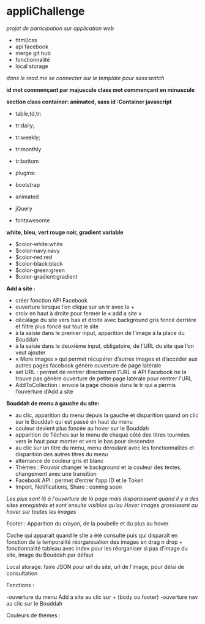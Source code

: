 # appliChallenge
_projet de participation sur application web_
* html/css 
* api facebook
* merge git hub
* fonctionnalité
* local storage


_dans le read.me
se connecter sur le template pour sass:watch_

**id mot commençant par majuscule
class mot commençant en minuscule**

**section class container: animated, sass
 id :Container javascript**

* table,td,tr:
* tr:daily;
* tr:weekly;
* tr:monthly
* tr:bottom

* plugins:
* bootstrap
* animated
* jQuery
* fontawesome


**white, bleu, vert rouge noir, gradient
variable**
* $color-white:white 
* $color-navy:navy
* $color-red:red
* $color-black:black
* $color-green:green
* $color-gradient:gradient


**Add a site :**

* créer fonction API Facebook
* ouverture lorsque l’on clique sur un tr avec le +
* croix en haut à droite pour fermer le « add a site »
* décalage du site vers bas et droite avec background gris foncé derrière et filtre plus foncé sur tout le site
* à la saisie dans le premier input, apparition de l’image à la place du Bouddah
* à la saisie dans le deuxième input, obligatoire, de l’URL du site que l’on veut ajouter
* « More images » qui permet récupérer d’autres images et d’accéder aux autres pages facebook
	génère ouverture de page latérale
* set URL : permet de rentrer directement l’URL si API Facebook ne la trouve pas
	génère ouverture de petite page latérale pour rentrer l’URL
* AddToCollection : envoie la page choisie dans le tr qui a permis l’ouverture d’Add a site

**Bouddah de menu à gauche du site:**

* au clic, apparition du menu depuis la gauche et disparition quand on clic sur le Bouddah qui est passé en haut du menu
* couleur devient plus foncée au hover sur le Bouddah
* apparition de flèches sur le menu de chaque côté des titres tournées vers le haut pour monter et vers le bas pour descendre
* au clic sur un titre du menu, menu déroulant avec les fonctionnalités et disparition des autres titres du menu
* alternance de couleur gris et blanc
* Thèmes : Pouvoir changer le background et la couleur des textes, changement avec une transition
* Facebook API : permet d’entrer l’app ID et le Token
* Import, Notifications, Share : coming soon


_Les plus sont là à l’ouverture de la page mais disparaissent quand il y a des sites enregistrés et sont ensuite visibles qu’au Hover
images grossissent au hover sur toutes les images_

Footer : Apparition du crayon, de la poubelle et du plus au hover

Coche qui apparait quand le site a été consulté puis qui disparaît en fonction de la temporalité
réorganisation des images en drag n drop + fonctionnalité tableau avec index pour les réorganiser
si pas d’image du site, image du Bouddah par défaut

Local storage:
faire JSON pour url du site, url de l’image, pour délai de consultation

Fonctions : 

-ouverture du menu Add a site au clic sur + (body ou footer)
-ouverture nav au clic sur le Bouddah

Couleurs de thèmes : 